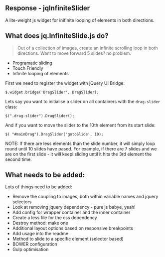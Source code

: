 Response - jqInfiniteSlider
--------------------------------------

A lite-weight js widget for inifinite looping of elements in both directions.

## What does jq.InfiniteSlide.js do?

> Out of a collection of images, create an infinite scrolling 
> loop in both directions. Want to move forward 5 slides? no problem.

  - Programatic sliding
  - Touch Friendly
  - Infinite looping of elements

First we need to register the widget with jQuery UI Bridge:
```
$.widget.bridge('DragSlider', DragSlider);
```

Lets say you want to initialise a slider on all containers with the `drag-slider` class:
```
$(".drag-slider").DragSlider();
```

And if you want to move the slider to the 10th element from its start slide:
```
$( "#mainDrag").DragSlider('gotoSlide', 10);
```
NOTE: If there are less elements than the slide number, it will simply loop round until 10 slides have pased. For example, if there are 7 slides and we are on the first slide - it will keepi sliding until it hits the 3rd element the second time.

## What needs to be added:
Lots of things need to be added:

  - Remove the coupling to images, both within variable names and jquery selectors
  - Look at removing jquery dependency - pure js babye, yeah!
  - Add config for wrapper container and the inner container
  - Create a less file for the css dependency
  - Destroy method: make one
  - Additional layout options based on responsive breakpoints
  - Add usage into the readme
  - Method to slide to a specific element (selector based)
  - BOWER configuration
  - Gulp optimisation
